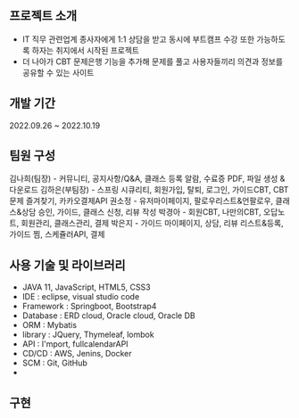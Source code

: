 ## 프로젝트 소개
- IT 직무 관련업계 종사자에게 1:1 상담을 받고 동시에 부트캠프 수강 또한 가능하도록 하자는 취지에서 시작된 프로젝트
- 더 나아가 CBT 문제은행 기능을 추가해 문제를 풀고 사용자들끼리 의견과 정보를 공유할 수 있는 사이트

## 개발 기간
2022.09.26 ~ 2022.10.19

## 팀원 구성
김나희(팀장) - 커뮤니티, 공지사항/Q&A, 클래스 등록 알람, 수료증 PDF, 파일 생성 & 다운로드
김하은(부팀장) - 스프링 시큐리티, 회원가입, 탈퇴, 로그인, 가이드CBT, CBT문제 즐겨찾기, 카카오결제API
권소정 - 유저마이페이지, 팔로우리스트&언팔로우, 클래스&상담 승인, 가이드, 클래스 신청, 리뷰 작성
박경아 - 회원CBT, 나만의CBT, 오답노트, 회원관리, 클래스관리, 결제
박은지 - 가이드 마이페이지, 상담, 리뷰 리스트&등록, 가이드 찜, 스케쥴러API,  결제

## 사용 기술 및 라이브러리
* JAVA 11, JavaScript, HTML5, CSS3
* IDE : eclipse, visual studio code
* Framework : Springboot, Bootstrap4
* Database : ERD cloud,  Oracle cloud, Oracle DB
* ORM : Mybatis
* library : JQuery, Thymeleaf, lombok
* API : I'mport, fullcalendarAPI
* CD/CD : AWS, Jenins, Docker
* SCM : Git, GitHub
* 

## 구현

